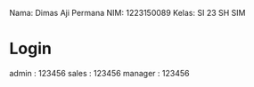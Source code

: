 Nama: Dimas Aji Permana
NIM: 1223150089
Kelas: SI 23 SH SIM

# Login
admin : 123456
sales : 123456
manager : 123456

